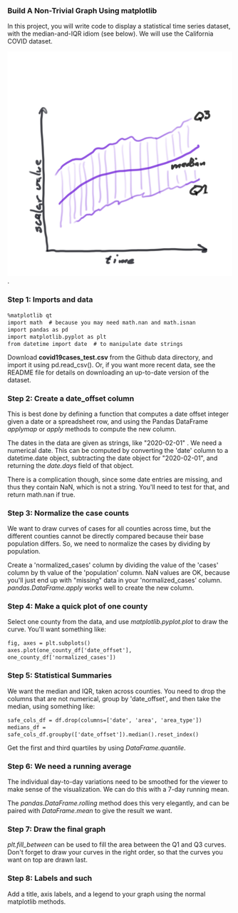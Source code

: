 ### Build A Non-Trivial Graph Using matplotlib

In this project, you will write code to display a statistical
time series dataset, with the median-and-IQR idiom (see below).  We
will use the California COVID dataset.


<span class='image60'>![time curve of a statistical range](images/Time_Curve_Of_A_Statistical_Range.png).</span>




### Step 1: Imports and data

```
%matplotlib qt
import math  # because you may need math.nan and math.isnan
import pandas as pd
import matplotlib.pyplot as plt
from datetime import date  # to manipulate date strings
```

Download **covid19cases_test.csv** from the Github data directory,
and import it using pd.read_csv().  Or, if you want more recent data,
see the README file for details on downloading an up-to-date version
of the dataset.



### Step 2: Create a date_offset column

This is best done by defining a function that computes a date offset integer
given a date or a spreadsheet row, and using the Pandas DataFrame
*applymap* or *apply* methods to compute the new column.


The dates in the data are given as strings, like "2020-02-01" .  We need
a numerical date.  This can be computed by converting the 'date' column
to a datetime.date object, subtracting the date object for "2020-02-01", and
returning the *date.days* field of that object.


There is a complication though, since some date entries are missing, and
thus they contain NaN, which is not a string.  You'll need to test for that,
and return math.nan if true.



### Step 3: Normalize the case counts

We want to draw curves of cases for all counties across time, but the
different counties cannot be directly compared because their base
population differs.  So, we need to normalize the cases by dividing by
population.


Create a 'normalized_cases' column by dividing the value of the 'cases'
column by th value of the 'population' column.  NaN values are OK, because
you'll just end up with "missing" data in your 'normalized_cases' column.
*pandas.DataFrame.apply* works well to create the new column.



### Step 4:  Make a quick plot of one county

Select one county from the data, and use *matplotlib.pyplot.plot* to
draw the curve.  You'll want something like:
```
fig, axes = plt.subplots()
axes.plot(one_county_df['date_offset'], one_county_df['normalized_cases'])
```



### Step 5: Statistical Summaries

We want the median and IQR, taken across counties.  You need to drop the
columns that are not numerical, group by 'date_offset', and then take the
median, using something like:
```
safe_cols_df = df.drop(columns=['date', 'area', 'area_type'])
medians_df = safe_cols_df.groupby(['date_offset']).median().reset_index()
```
Get the first and third quartiles by using *DataFrame.quantile*.




### Step 6: We need a running average

The individual day-to-day variations need to be smoothed for the viewer
to make sense of the visualization.  We can do this with a 7-day running
mean.

The *pandas.DataFrame.rolling* method does this very elegantly, and can
be paired with *DataFrame.mean* to give the result we want.



### Step 7: Draw the final graph

*plt.fill_between* can be used to fill the area between the Q1 and Q3
curves.  Don't forget to draw your curves in the right order, so that
the curves you want on top are drawn last.



### Step 8: Labels and such

Add a title, axis labels, and a legend to your graph using the normal
matplotlib methods.

